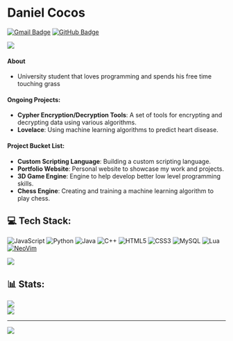 # Daniel Cocos

[![Gmail Badge](https://img.shields.io/badge/-dev.danielcocos@gmail.com-c14438?style=flat-square&logo=Gmail&logoColor=white&link=mailto:dev.danielcocos@gmail.com)](mailto:dev.danielcocos@gmail.com) 
[![GitHub Badge](https://img.shields.io/badge/-Daniel--Cocos-181717?style=flat-square&logo=GitHub&logoColor=white&link=https://github.com/Daniel-Cocos)](https://github.com/Daniel-Cocos)


![](https://github-readme-streak-stats.herokuapp.com/?user=Daniel-Cocos&theme=transparent&hide_border=false)<br/>

#### About

- University student that loves programming and spends his free time touching grass

#### Ongoing Projects:

- **Cypher Encryption/Decryption Tools**: A set of tools for encrypting and decrypting data using various algorithms.
- **Lovelace**: Using machine learning algorithms to predict heart disease.

#### Project Bucket List:

- **Custom Scripting Language**: Building a custom scripting language.
- **Portfolio Website**: Personal website to showcase my work and projects.
- **3D Game Engine**: Engine to help develop better low level programming skills.
- **Chess Engine**: Creating and training a machine learning algorithm to play chess.



## 💻 Tech Stack:


![JavaScript](https://img.shields.io/badge/javascript-%23323330.svg?style=for-the-badge&logo=javascript&logoColor=%23F7DF1E) ![Python](https://img.shields.io/badge/python-3670A0?style=for-the-badge&logo=python&logoColor=ffdd54) ![Java](https://img.shields.io/badge/java-%23ED8B00.svg?style=for-the-badge&logo=openjdk&logoColor=white) ![C++](https://img.shields.io/badge/c++-%2300599C.svg?style=for-the-badge&logo=c%2B%2B&logoColor=white) ![HTML5](https://img.shields.io/badge/html5-%23E34F26.svg?style=for-the-badge&logo=html5&logoColor=white) ![CSS3](https://img.shields.io/badge/css3-%231572B6.svg?style=for-the-badge&logo=css3&logoColor=white) ![MySQL](https://img.shields.io/badge/mysql-4479A1.svg?style=for-the-badge&logo=mysql&logoColor=white) ![Lua](https://img.shields.io/badge/lua-%232C2D72.svg?style=for-the-badge&logo=lua&logoColor=white)
<br/>
[![NeoVim](https://img.shields.io/static/v1?logo=neovim&label=&message=NeoVim&color=009900&logoColor=FFF&style=flat-square)](https://neovim.io/)



![](https://github-readme-stats.vercel.app/api/top-langs/?username=Daniel-Cocos&theme=transparent&hide_border=false&include_all_commits=false&count_private=false&layout=compact)





## 📊 Stats:
![](https://github-contributor-stats.vercel.app/api?username=Daniel-Cocos&limit=5&theme=transparent&combine_all_yearly_contributions=true)<br/>
![](https://github-readme-stats.vercel.app/api?username=Daniel-Cocos&theme=transparent&hide_border=false&include_all_commits=false&count_private=false)<br/>


---
[![](https://visitcount.itsvg.in/api?id=Daniel-Cocos&icon=2&color=0)](https://visitcount.itsvg.in)
